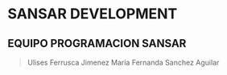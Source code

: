# SANSAR DEVELOPMENT

## EQUIPO PROGRAMACION SANSAR

>  Ulises Ferrusca Jimenez
>  Maria Fernanda Sanchez Aguilar 